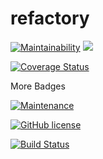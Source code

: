 # refactory

[![Maintainability](https://api.codeclimate.com/v1/badges/225021139db6c968bd41/maintainability)](https://codeclimate.com/github/skcodeug/refactory/maintainability)
<a href="https://codeclimate.com/github/skcodeug/refactory/test_coverage"><img src="https://api.codeclimate.com/v1/badges/225021139db6c968bd41/test_coverage" /></a>

[![Coverage Status](https://coveralls.io/repos/github/skcodeug/refactory/badge.svg?branch=master)](https://coveralls.io/github/skcodeug/refactory?branch=master)

More Badges 

[![Maintenance](https://img.shields.io/badge/Maintained%3F-yes-green.svg)](https://GitHub.com/Naereen/StrapDown.js/graphs/commit-activity)

[![GitHub license](https://img.shields.io/github/license/Naereen/StrapDown.js.svg)](https://github.com/Naereen/StrapDown.js/blob/master/LICENSE)

[![Build Status](https://travis-ci.org/skcodeug/refactory.svg?branch=master)](https://travis-ci.org/skcodeug/refactory)
